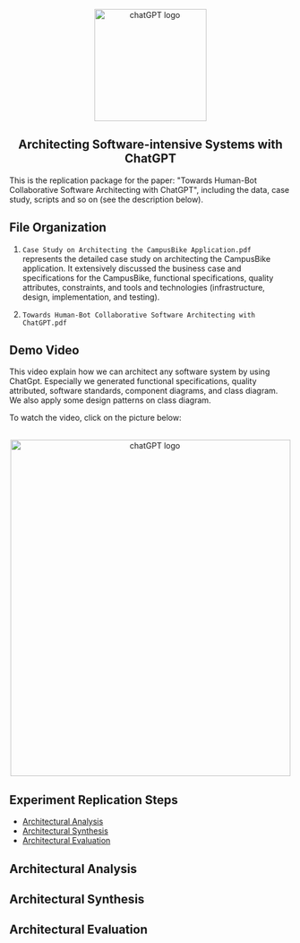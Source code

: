 <p align="center">
  <a href="https://www.youtube.com/embed/oYeH4Sgh_YU">
    <img src="https://user-images.githubusercontent.com/75358854/222472343-5e21f0fc-b41a-431a-87c2-56ee7349c84d.png" alt="chatGPT logo" width="200" height="200">
  </a>
</p>

<h2 align="center">Architecting Software-intensive Systems with ChatGPT</h3>

<p align="left">
  This is the replication package for the paper: "Towards Human-Bot Collaborative Software Architecting with ChatGPT", including the data, case study,  scripts and so on (see the description below).
  <br>

  
## File Organization

1. `Case Study on Architecting the CampusBike Application.pdf` represents the detailed case study on architecting the CampusBike application. It extensively discussed the business case and specifications for the CampusBike, functional specifications, quality attributes, constraints, and tools and technologies (infrastructure, design, implementation, and testing).

2. `Towards Human-Bot Collaborative Software Architecting with ChatGPT.pdf` 

## Demo Video 

<p>
This video explain how we can architect any software system by using ChatGpt. Especially we generated functional specifications, quality attributed, software standards, component diagrams, and class diagram. We also apply some design patterns on class diagram.
</p>
To watch the video, click on the picture below:
<br>
<br>

 
<p align="center">
    <a href="https://www.youtube.com/embed/oYeH4Sgh_YU">
   <img src="https://user-images.githubusercontent.com/75358854/222391866-9b18c78f-5db8-4b8e-b450-0ba631ed240e.png" alt="chatGPT logo" width="500" height="600">
    </a>
</p>


## Experiment Replication Steps

- [Architectural Analysis](#architectural-analysis)
- [Architectural Synthesis](#architectural-synthesis)
- [Architectural Evaluation](#architectural-evaluation)


## Architectural Analysis


  
## Architectural Synthesis



## Architectural Evaluation



